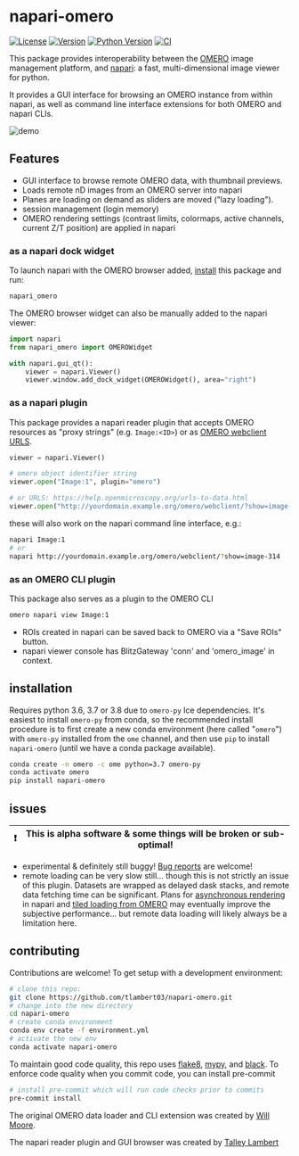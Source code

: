 # napari-omero

[![License](https://img.shields.io/github/license/tlambert03/napari-omero)](LICENSE)
[![Version](https://img.shields.io/pypi/v/napari-omero.svg)](https://pypi.python.org/pypi/napari-omero)
[![Python Version](https://img.shields.io/pypi/pyversions/napari-omero.svg)](https://python.org)
[![CI](https://github.com/tlambert03/napari-omero/workflows/CI/badge.svg)](https://github.com/tlambert03/napari-omero/actions)
<!-- [![conda-forge](https://img.shields.io/conda/vn/conda-forge/napari-omero)](https://anaconda.org/conda-forge/napari-omero) -->

This package provides interoperability between the
[OMERO](https://www.openmicroscopy.org/omero/) image management platform, and
[napari](https://github.com/napari/napari): a fast, multi-dimensional image
viewer for python.

It provides a GUI interface for browsing an OMERO instance from within napari,
as well as command line interface extensions for both OMERO and napari CLIs.

![demo](demo.gif)

## Features

- GUI interface to browse remote OMERO data, with thumbnail previews.
- Loads remote nD images from an OMERO server into napari
- Planes are loading on demand as sliders are moved ("lazy loading").
- session management (login memory)
- OMERO rendering settings (contrast limits, colormaps, active channels, current
  Z/T position) are applied in napari

### as a napari dock widget

To launch napari with the OMERO browser added, [install](#installation) this
package and run:

```bash
napari_omero
```

The OMERO browser widget can also be manually added to the napari viewer:

```python
import napari
from napari_omero import OMEROWidget

with napari.gui_qt():
    viewer = napari.Viewer()
    viewer.window.add_dock_widget(OMEROWidget(), area="right")
```

### as a napari plugin

This package provides a napari reader plugin that accepts OMERO resources as
"proxy strings" (e.g. `Image:<ID>`) or as [OMERO webclient
URLS](https://help.openmicroscopy.org/urls-to-data.html).

```python
viewer = napari.Viewer()

# omero object identifier string
viewer.open("Image:1", plugin="omero")

# or URLS: https://help.openmicroscopy.org/urls-to-data.html
viewer.open("http://yourdomain.example.org/omero/webclient/?show=image-314")
```

these will also work on the napari command line interface, e.g.:

```bash
napari Image:1
# or
napari http://yourdomain.example.org/omero/webclient/?show=image-314
```

### as an OMERO CLI plugin

This package also serves as a plugin to the OMERO CLI

```bash
omero napari view Image:1
```

- ROIs created in napari can be saved back to OMERO via a "Save ROIs" button.
- napari viewer console has BlitzGateway 'conn' and 'omero_image' in context.

## installation

Requires python 3.6, 3.7 or 3.8 due to `omero-py` Ice dependencies.
It's easiest to install `omero-py` from conda, so the recommended install
procedure is to first create a new conda environment (here called "`omero`")
with `omero-py` installed from the `ome` channel, and then use `pip` to
install `napari-omero` (until we have a conda package available).

```sh
conda create -n omero -c ome python=3.7 omero-py
conda activate omero
pip install napari-omero
```

## issues

| ❗  | This is alpha software & some things will be broken or sub-optimal!  |
| --- | -------------------------------------------------------------------- |

- experimental & definitely still buggy!  [Bug
  reports](https://github.com/tlambert03/napari-omero/issues/new) are welcome!
- remote loading can be very slow still... though this is not strictly an issue
  of this plugin.  Datasets are wrapped as delayed dask stacks, and remote data
  fetching time can be significant.  Plans for [asynchronous
  rendering](https://napari.org/docs/explanations/rendering.html) in napari and
  [tiled loading from OMERO](https://github.com/tlambert03/napari-omero/pull/1)
  may eventually improve the subjective performance... but remote data loading
  will likely always be a limitation here.

## contributing

Contributions are welcome!  To get setup with a development environment:

```bash
# clone this repo:
git clone https://github.com/tlambert03/napari-omero.git
# change into the new directory
cd napari-omero
# create conda environment
conda env create -f environment.yml
# activate the new env
conda activate napari-omero
```

To maintain good code quality, this repo uses
[flake8](https://gitlab.com/pycqa/flake8),
[mypy](https://github.com/python/mypy), and
[black](https://github.com/psf/black).  To enforce code quality when you commit
code, you can install pre-commit

```bash
# install pre-commit which will run code checks prior to commits
pre-commit install
```

The original OMERO data loader and CLI extension was created by [Will
Moore](https://github.com/will-moore).

The napari reader plugin and GUI browser was created by [Talley
Lambert](https://github.com/tlambert03/)
